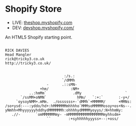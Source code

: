 # Shopify Store

* LIVE: [theshop.myshopify.com](http://theshop.com/)
* DEV: [devshop.myshopify.com/](https://devshop.myshopify.com/admin)


An HTML5 Shopify starting point.

```

RICK DAVIES
Head Mangler
rick@tricky3.co.uk
http://tricky3.co.uk/

                                                            
                           :/s.:                           
                          `/dMMh                           
                   -      .::sMN-                          
                +hm/          :NM+                         
           ..:hmMm`            .dMy                    `   
       `/ssMM+oNMN`              hMm/   `:+:`       :-y+/  
     `oysoyNMM+.mMm.  ./ossssss+-`dMMh`+MMMMM/      +MMNs: 
/so+ysd:---:yddo/hd+:hMMMMMMmhhhho`MMMsoMMMMMosoy+os+Ns--. 
yNmhh+MhyyyyyyhddhydMMMMMMh:ohhhhydMMMMyoyys/:N+hhmNy:     
   .//-       `omMMMMMMmy- -mMMMMMMMMMMMMMMMMmyhhsdm+      
                   ``        :+syhhhhhyyyss+--:+oss/
```